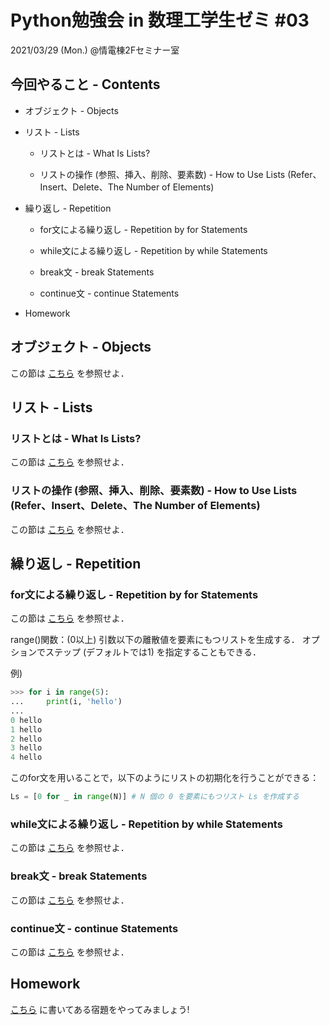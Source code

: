 # Python勉強会 in 数理工学生ゼミ #03

2021/03/29 (Mon.) @情電棟2Fセミナー室

## 今回やること - Contents

- オブジェクト - Objects

- リスト - Lists

  - リストとは - What Is Lists?

  - リストの操作 (参照、挿入、削除、要素数) - How to Use Lists (Refer、Insert、Delete、The Number of Elements)

- 繰り返し - Repetition

  - for文による繰り返し - Repetition by for Statements

  - while文による繰り返し - Repetition by while Statements

  - break文 - break Statements

  - continue文 - continue Statements

- Homework

## オブジェクト - Objects

この節は [こちら](https://www.python.jp/train/list/index.html) を参照せよ．

## リスト - Lists

### リストとは - What Is Lists?

この節は [こちら](https://www.python.jp/train/list/list.html) を参照せよ．

### リストの操作 (参照、挿入、削除、要素数) - How to Use Lists (Refer、Insert、Delete、The Number of Elements)

この節は [こちら](https://www.python.jp/train/list/list_oper.html) を参照せよ．

## 繰り返し - Repetition

### for文による繰り返し - Repetition by for Statements

この節は [こちら](https://www.python.jp/train/list/list_forloop.html) を参照せよ．

range()関数：(0以上) 引数以下の離散値を要素にもつリストを生成する．
オプションでステップ (デフォルトでは1) を指定することもできる．

例)

```python
>>> for i in range(5):
...     print(i, 'hello')
...
0 hello
1 hello
2 hello
3 hello
4 hello
```

このfor文を用いることで，以下のようにリストの初期化を行うことができる：

```python
Ls = [0 for _ in range(N)] # N 個の 0 を要素にもつリスト Ls を作成する
```

### while文による繰り返し - Repetition by while Statements

この節は [こちら](https://www.python.jp/train/loop/index.html) を参照せよ．

### break文 - break Statements

この節は [こちら](https://www.python.jp/train/loop/break-statement.html) を参照せよ．

### continue文 - continue Statements

この節は [こちら](https://www.python.jp/train/loop/continue.html) を参照せよ．

## Homework

[こちら](https://github.com/fumiyanll23/PythonLearning/blob/main/03/homework_03.md) に書いてある宿題をやってみましょう!
